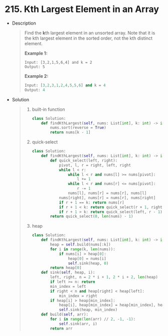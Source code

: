 # 215. Kth Largest Element in an Array

- Description

  > Find the **k**th largest element in an unsorted array. Note that it is the kth largest element in the sorted order, not the kth distinct element.
  >
  > **Example 1:**
  >
  > ```
  > Input: [3,2,1,5,6,4] and k = 2
  > Output: 5
  > ```
  >
  > **Example 2:**
  >
  > ```python
  > Input: [3,2,3,1,2,4,5,5,6] and k = 4
  > Output: 4
  > ```

- Solution

  > 1. built-in function
  >
  >    ```python
  >    class Solution:
  >        def findKthLargest(self, nums: List[int], k: int) -> int:
  >            nums.sort(reverse = True)
  >            return nums[k - 1]
  >    ```
  >
  > 2. quick-select
  >
  >    ```python
  >    class Solution:
  >        def findKthLargest(self, nums: List[int], k: int) -> int:
  >            def quick_select(left, right):
  >                pivot, l, r = right, left, right
  >                while l < r:
  >                    while l < r and nums[l] >= nums[pivot]:
  >                        l += 1
  >                    while l < r and nums[r] <= nums[pivot]:
  >                        r -= 1
  >                    nums[l], nums[r] = nums[r], nums[l]
  >                nums[right], nums[r] = nums[r], nums[right]
  >                if r + 1 == k: return nums[r]
  >                if r + 1 < k: return quick_select(r + 1, right)
  >                if r + 1 > k: return quick_select(left, r - 1)
  >            return quick_select(0, len(nums) - 1)
  >    ```
  >
  > 3. heap
  >
  >    ```python
  >    class Solution:
  >        def findKthLargest(self, nums: List[int], k: int) -> int:
  >            heap = self.build(nums[:k])
  >            for i in range(k, len(nums)):
  >                if nums[i] > heap[0]:
  >                    heap[0] = nums[i]
  >                    self.sink(heap, 0)
  >            return heap[0]
  >        def sink(self, heap, i):
  >            left, right, n = 2 * i + 1, 2 * i + 2, len(heap)
  >            if left >= n: return
  >            min_index = left
  >            if right < n and heap[right] < heap[left]:
  >                min_index = right
  >            if heap[i] > heap[min_index]:
  >                heap[i], heap[min_index] = heap[min_index], heap[i]
  >                self.sink(heap, min_index)
  >        def build(self, arr):
  >            for i in range(len(arr) // 2, -1, -1):
  >                self.sink(arr, i)
  >            return arr
  >    ```

  